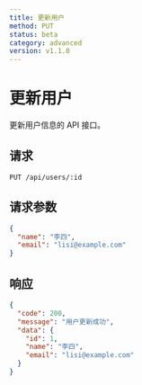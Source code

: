 ```yaml
---
title: 更新用户
method: PUT
status: beta
category: advanced
version: v1.1.0
---
```


# 更新用户

更新用户信息的 API 接口。

## 请求

```
PUT /api/users/:id
```

## 请求参数

```json
{
  "name": "李四",
  "email": "lisi@example.com"
}
```

## 响应

```json
{
  "code": 200,
  "message": "用户更新成功",
  "data": {
    "id": 1,
    "name": "李四",
    "email": "lisi@example.com"
  }
}
``` 